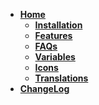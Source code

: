 -   **[Home](./Home)**
    -   **[Installation](./Installation)**
    -   **[Features](./Features)**
    -   **[FAQs](./FAQs)**
    -   **[Variables](./Variables)**
    -   **[Icons](./Icons)**
    -   **[Translations](./Translations)**
-   **[ChangeLog](./ChangeLog)**
